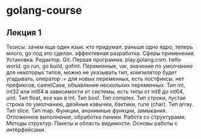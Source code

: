 # golang-course
## Лекция 1
Тезисы: зачем еще один язык. кто придумал. раньше одно ядро, теперь много, go под это сделан. эффективная разработка. Сферы применения. Установка. Редактор. Git. Первая программа. play.golang.com. hello world. go run, go build, gofmt. Переменные, var, значение  по умолчанию для некоторых типов, можно не указывать тип, компилятор будет угадывать, оператор := для новых переменных, есть постфиксы, нет префиксов, camelCase, объявление нескольких переменных. Тип int, int32 или int64 в зависимости от системы, есть типы от int8 до int64, uint. Тип float, все как в int. Тип bool. Тип complex. Тип строки, пустая строка по умолчанию, двойные кавычки, бэктики, rune (char). Тип array. Тип slice. Тип map. Функции, анонимные функции, замыкания. Отложенное выполнение, обработка паники. Работа со структурами. Методы структур. Пакеты и область видимости. Основы работы с интерфейсами.
 
